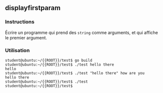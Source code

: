## displayfirstparam

### Instructions

Écrire un programme qui prend des `string` comme arguments, et qui affiche le premier argument.

### Utilisation

```console
student@ubuntu:~/{{ROOT}}/test$ go build
student@ubuntu:~/{{ROOT}}/test$ ./test hello there
hello
student@ubuntu:~/{{ROOT}}/test$ ./test "hello there" how are you
hello there
student@ubuntu:~/{{ROOT}}/test$ ./test
student@ubuntu:~/{{ROOT}}/test$
```
